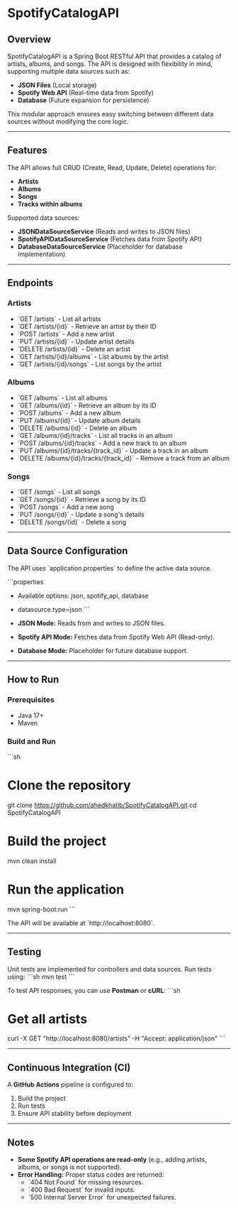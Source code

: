 # SpotifyCatalogAPI

## Overview

SpotifyCatalogAPI is a Spring Boot RESTful API that provides a catalog of artists, albums, and songs. The API is designed with flexibility in mind, supporting multiple data sources such as:
- **JSON Files** (Local storage)
- **Spotify Web API** (Real-time data from Spotify)
- **Database** (Future expansion for persistence)

This modular approach ensures easy switching between different data sources without modifying the core logic.

---

## Features

The API allows full CRUD (Create, Read, Update, Delete) operations for:
- **Artists**
- **Albums**
- **Songs**
- **Tracks within albums**

Supported data sources:
- **JSONDataSourceService** (Reads and writes to JSON files)
- **SpotifyAPIDataSourceService** (Fetches data from Spotify API)
- **DatabaseDataSourceService** (Placeholder for database implementation)

---

## Endpoints

### **Artists**
- \`GET /artists\` - List all artists
- \`GET /artists/{id}\` - Retrieve an artist by their ID
- \`POST /artists\` - Add a new artist
- \`PUT /artists/{id}\` - Update artist details
- \`DELETE /artists/{id}\` - Delete an artist
- \`GET /artists/{id}/albums\` - List albums by the artist
- \`GET /artists/{id}/songs\` - List songs by the artist

### **Albums**
- \`GET /albums\` - List all albums
- \`GET /albums/{id}\` - Retrieve an album by its ID
- \`POST /albums\` - Add a new album
- \`PUT /albums/{id}\` - Update album details
- \`DELETE /albums/{id}\` - Delete an album
- \`GET /albums/{id}/tracks\` - List all tracks in an album
- \`POST /albums/{id}/tracks\` - Add a new track to an album
- \`PUT /albums/{id}/tracks/{track_id}\` - Update a track in an album
- \`DELETE /albums/{id}/tracks/{track_id}\` - Remove a track from an album

### **Songs**
- \`GET /songs\` - List all songs
- \`GET /songs/{id}\` - Retrieve a song by its ID
- \`POST /songs\` - Add a new song
- \`PUT /songs/{id}\` - Update a song's details
- \`DELETE /songs/{id}\` - Delete a song

---

## Data Source Configuration

The API uses \`application.properties\` to define the active data source.

\`\`\`properties 
- Available options: json, spotify_api, database
- datasource.type=json
\`\`\`

- **JSON Mode:** Reads from and writes to JSON files.
- **Spotify API Mode:** Fetches data from Spotify Web API (Read-only).
- **Database Mode:** Placeholder for future database support.

---

## How to Run

### Prerequisites
- Java 17+
- Maven

### Build and Run
\`\`\`sh
# Clone the repository
git clone https://github.com/ahedkhatib/SpotifyCatalogAPI.git
cd SpotifyCatalogAPI

# Build the project
mvn clean install

# Run the application
mvn spring-boot:run
\`\`\`

The API will be available at \`http://localhost:8080\`.

---

## Testing

Unit tests are implemented for controllers and data sources.
Run tests using:
\`\`\`sh
mvn test
\`\`\`

To test API responses, you can use **Postman** or **cURL**:
\`\`\`sh
# Get all artists
curl -X GET \"http://localhost:8080/artists\" -H \"Accept: application/json\"
\`\`\`

---

## Continuous Integration (CI)

A **GitHub Actions** pipeline is configured to:
1. Build the project
2. Run tests
3. Ensure API stability before deployment

---

## Notes

- **Some Spotify API operations are read-only** (e.g., adding artists, albums, or songs is not supported).
- **Error Handling:** Proper status codes are returned:
    - \`404 Not Found\` for missing resources.
    - \`400 Bad Request\` for invalid inputs.
    - \`500 Internal Server Error\` for unexpected failures.